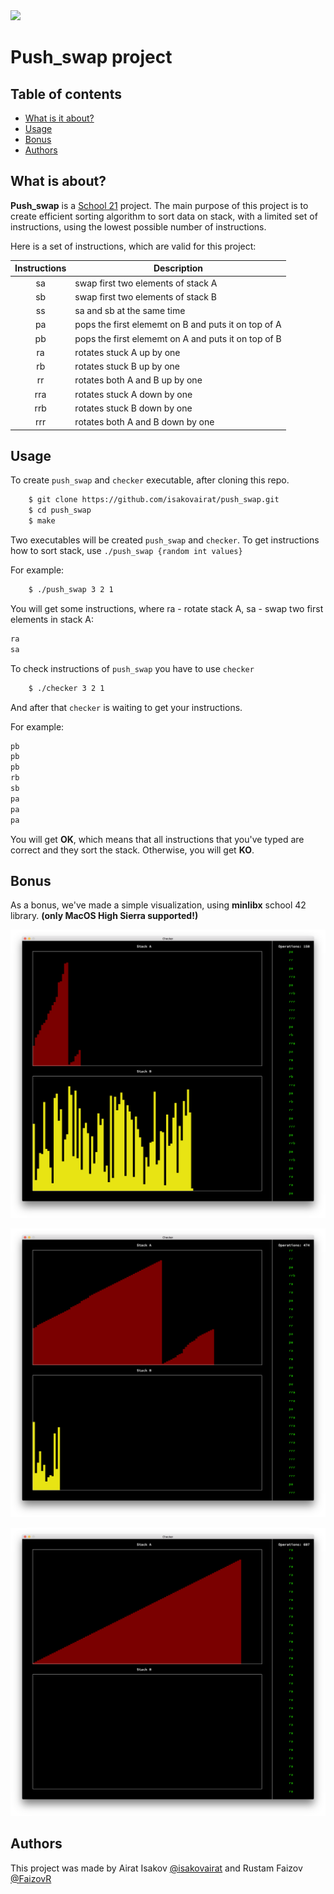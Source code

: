 <img src="https://sun9-55.userapi.com/c845219/v845219416/75ef4/_KaBeafQd-s.jpg" width=150>

# Push_swap project

## Table of contents
* [What is it about?](#what-is-it-about)
* [Usage](#usage)
* [Bonus](#bonus)
* [Authors](#authors)

## What is about?
**Push_swap** is a [School 21][21] project. The main purpose of this project is to create efficient sorting algorithm
to sort data on stack, with a limited set of instructions, using the lowest possible number of instructions. 

Here is a set of instructions, which are valid for this project: 

| Instructions  | Description   |
|:-------------:|---------------|
| sa            | swap first two elements of stack A |
| sb            | swap first two elements of stack B |
| ss            | sa and sb at the same time |
| pa            | pops the first elememt on B and puts it on top of A |
| pb            | pops the first elememt on A and puts it on top of B |
| ra            | rotates stuck A up by one|
| rb            | rotates stuck B up by one |
| rr            | rotates both A and B up by one |
| rra           | rotates stuck A down by one |
| rrb           | rotates stuck B down by one |
| rrr           | rotates both A and B down by one |

## Usage
To create `push_swap` and `checker` executable, after cloning this repo. 
```sh
    $ git clone https://github.com/isakovairat/push_swap.git
    $ cd push_swap
    $ make
```

Two executables will be created `push_swap` and `checker`. 
To get instructions how to sort stack, use `./push_swap {random int values}`

For example:
```sh
    $ ./push_swap 3 2 1
```

You will get some instructions, where ra - rotate stack A, sa - swap two first elements in stack A:
```sh
ra
sa
```

To check instructions of `push_swap` you have to use `checker`

```sh
    $ ./checker 3 2 1
```

And after that `checker` is waiting to get your instructions.

For example:
```sh
pb
pb
pb
rb
sb
pa
pa
pa
```

You will get **OK**, which means that all instructions that you've typed are correct and they sort the stack.
Otherwise, you will get **KO**.

## Bonus

As a bonus, we've made a simple visualization, using **minlibx** school 42 library. **(only MacOS High Sierra supported!)**

![visualizer](/images/visualizer1.png)

![visualizer](/images/visualizer2.png)

![visualizer](/images/visualizer3.png)

## Authors

This project was made by Airat Isakov [@isakovairat](https://github.com/isakovairat) and Rustam Faizov [@FaizovR](https://github.com/FaizovR)

[21]: https://21-school.ru/

